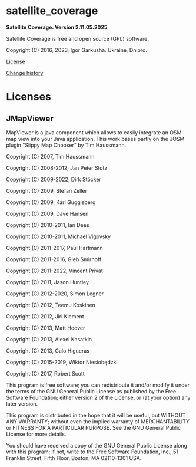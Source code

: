 # satellite_coverage

**Satellite Coverage. Version 2.11.05.2025**

Satellite Coverage is free and open source (GPL) software.

Copyright (C) 2016, 2023, Igor Garkusha. Ukraine, Dnipro.

<a href="https://github.com/IgorGarkusha/satellite_coverage/blob/main/LICENSE">License</a>

<a href="https://github.com/IgorGarkusha/satellite_coverage/blob/main/CHANGELOG.md">Change history</a>

# Licenses

## JMapViewer

MapViewer is a java component which allows to easily integrate an OSM map view into your Java application.
This work bases partly on the JOSM plugin "Slippy Map Chooser" by Tim Haussmann.

Copyright (C) 2007, Tim Haussmann

Copyright (C) 2008-2012, Jan Peter Stotz

Copyright (C) 2009-2022, Dirk Stöcker

Copyright (C) 2009, Stefan Zeller

Copyright (C) 2009, Karl Guggisberg

Copyright (C) 2009, Dave Hansen

Copyright (C) 2010-2011, Ian Dees

Copyright (C) 2010-2011, Michael Vigovsky

Copyright (C) 2011-2017, Paul Hartmann

Copyright (C) 2011-2016, Gleb Smirnoff

Copyright (C) 2011-2022, Vincent Privat

Copyright (C) 2011, Jason Huntley

Copyright (C) 2012-2020, Simon Legner

Copyright (C) 2012, Teemu Koskinen

Copyright (C) 2012, Jiri Klement

Copyright (C) 2013, Matt Hoover

Copyright (C) 2013, Alexei Kasatkin

Copyright (C) 2013, Galo Higueras

Copyright (C) 2015-2019, Wiktor Niesiobędzki

Copyright (C) 2017, Robert Scott


This program is free software; you can redistribute it and/or modify 
it under the terms of the GNU General Public License as published by 
the Free Software Foundation; either version 2 of the License, or 
(at your option) any later version.

This program is distributed in the hope that it will be useful, 
but WITHOUT ANY WARRANTY; without even the implied warranty of 
MERCHANTABILITY or FITNESS FOR A PARTICULAR PURPOSE. See the 
GNU General Public License for more details.

You should have received a copy of the GNU General Public License along 
with this program; if not, write to the Free Software Foundation, Inc., 
51 Franklin Street, Fifth Floor, Boston, MA 02110-1301 USA.


